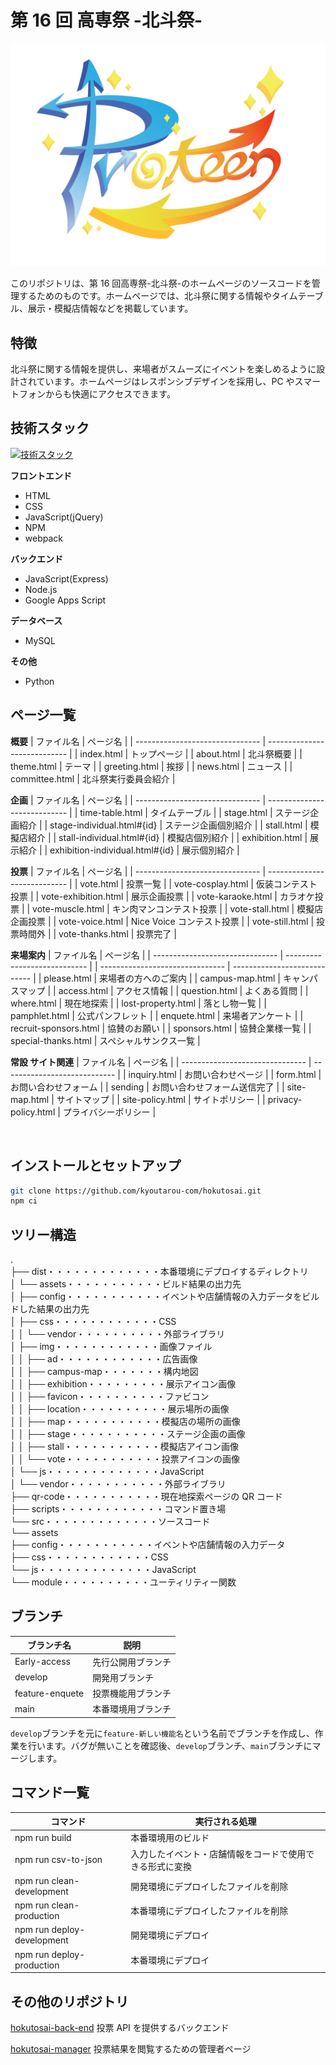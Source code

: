 # 第 16 回 高専祭 -北斗祭-

![ロゴ](./dist/assets/img/hokutosai-logo.png)

このリポジトリは、第 16 回高専祭-北斗祭-のホームページのソースコードを管理するためのものです。ホームページでは、北斗祭に関する情報やタイムテーブル、展示・模擬店情報などを掲載しています。

## 特徴

北斗祭に関する情報を提供し、来場者がスムーズにイベントを楽しめるように設計されています。ホームページはレスポンシブデザインを採用し、PC やスマートフォンからも快適にアクセスできます。

## 技術スタック

[![技術スタック](https://skillicons.dev/icons?i=html,css,js,npm,webpack,python)](https://skillicons.dev)

**フロントエンド**

-   HTML
-   CSS
-   JavaScript(jQuery)
-   NPM
-   webpack

**バックエンド**

-   JavaScript(Express)
-   Node.js
-   Google Apps Script

**データベース**

-   MySQL

**その他**

-   Python

## ページ一覧

**概要**
| ファイル名 | ページ名 |
| ------------------------------- | ---------------------------- |
| index.html | トップページ |
| about.html | 北斗祭概要 |
| theme.html | テーマ |
| greeting.html | 挨拶 |
| news.html | ニュース |
| committee.html | 北斗祭実行委員会紹介 |

**企画**
| ファイル名 | ページ名 |
| ------------------------------- | ---------------------------- |
| time-table.html | タイムテーブル |
| stage.html | ステージ企画紹介 |
| stage-individual.html#{id} | ステージ企画個別紹介 |
| stall.html | 模擬店紹介 |
| stall-individual.html#{id} | 模擬店個別紹介 |
| exhibition.html | 展示紹介 |
| exhibition-individual.html#{id} | 展示個別紹介 |

**投票**
| ファイル名 | ページ名 |
| ------------------------------- | ---------------------------- |
| vote.html | 投票一覧 |
| vote-cosplay.html | 仮装コンテスト投票 |
| vote-exhibition.html | 展示企画投票 |
| vote-karaoke.html | カラオケ投票 |
| vote-muscle.html | キン肉マンコンテスト投票 |
| vote-stall.html | 模擬店企画投票 |
| vote-voice.html | Nice Voice コンテスト投票 |
| vote-still.html | 投票時間外 |
| vote-thanks.html | 投票完了 |

**来場案内**
| ファイル名 | ページ名 |
| ------------------------------- | ---------------------------- |
| ------------------------------- | ---------------------------- |
| please.html | 来場者の方へのご案内 |
| campus-map.html | キャンパスマップ |
| access.html | アクセス情報 |
| question.html | よくある質問 |
| where.html | 現在地探索 |
| lost-property.html | 落とし物一覧 |
| pamphlet.html | 公式パンフレット |
| enquete.html | 来場者アンケート |
| recruit-sponsors.html | 協賛のお願い |
| sponsors.html | 協賛企業様一覧 |
| special-thanks.html | スペシャルサンクス一覧 |

**常設 サイト関連**
| ファイル名 | ページ名 |
| ------------------------------- | ---------------------------- |
| inquiry.html | お問い合わせページ |
| form.html | お問い合わせフォーム |
| sending | お問い合わせフォーム送信完了 |
| site-map.html | サイトマップ |
| site-policy.html | サイトポリシー |
| privacy-policy.html | プライバシーポリシー |

<div align="center">
    <img src="./dist/assets/img/screen.png" alt="">
</div>

## インストールとセットアップ

```bash
git clone https://github.com/kyoutarou-com/hokutosai.git
npm ci
```

## ツリー構造

.</br>
├── dist・・・・・・・・・・・・・本番環境にデプロイするディレクトリ</br>
│ └── assets・・・・・・・・・・・ビルド結果の出力先</br>
│ ├── config・・・・・・・・・・・イベントや店舗情報の入力データをビルドした結果の出力先</br>
│ ├── css・・・・・・・・・・・・CSS</br>
│ │ └── vendor・・・・・・・・・・外部ライブラリ</br>
│ ├── img・・・・・・・・・・・・画像ファイル</br>
│ │ ├── ad・・・・・・・・・・・・広告画像</br>
│ │ ├── campus-map・・・・・・・構内地図</br>
│ │ ├── exhibition・・・・・・・・・展示アイコン画像</br>
│ │ ├── favicon・・・・・・・・・・ファビコン</br>
│ │ ├── location・・・・・・・・・・展示場所の画像</br>
│ │ ├── map・・・・・・・・・・・模擬店の場所の画像</br>
│ │ ├── stage・・・・・・・・・・・ステージ企画の画像</br>
│ │ ├── stall・・・・・・・・・・・模擬店アイコン画像</br>
│ │ └── vote・・・・・・・・・・・投票アイコンの画像</br>
│ └── js・・・・・・・・・・・・・JavaScript</br>
│ └── vendor・・・・・・・・・・・外部ライブラリ</br>
├── qr-code・・・・・・・・・・・現在地探索ページの QR コード</br>
├── scripts・・・・・・・・・・・・コマンド置き場</br>
└── src・・・・・・・・・・・・・ソースコード</br>
└── assets</br>
├── config・・・・・・・・・・・イベントや店舗情報の入力データ</br>
├── css・・・・・・・・・・・・CSS</span></br>
└── js・・・・・・・・・・・・・JavaScript</br>
└── module・・・・・・・・・・ユーティリティー関数</br>

## ブランチ

| ブランチ名      | 説明               |
| --------------- | ------------------ |
| Early-access    | 先行公開用ブランチ |
| develop         | 開発用ブランチ     |
| feature-enquete | 投票機能用ブランチ |
| main            | 本番環境用ブランチ |

`develop`ブランチを元に`feature-新しい機能名`という名前でブランチを作成し、作業を行います。バグが無いことを確認後、`develop`ブランチ、`main`ブランチにマージします。

## コマンド一覧

| コマンド                   | 実行される処理                                           |
| -------------------------- | -------------------------------------------------------- |
| npm run build              | 本番環境用のビルド                                       |
| npm run csv-to-json        | 入力したイベント・店舗情報をコードで使用できる形式に変換 |
| npm run clean-development  | 開発環境にデプロイしたファイルを削除                     |
| npm run clean-production   | 本番環境にデプロイしたファイルを削除                     |
| npm run deploy-development | 開発環境にデプロイ                                       |
| npm run deploy-production  | 本番環境にデプロイ                                       |

## その他のリポジトリ

[hokutosai-back-end](https://github.com/mako0523/hokutosai-back-end.git)
投票 API を提供するバックエンド

[hokutosai-manager](https://github.com/mako0523/hokutosai-manager.git)
投票結果を閲覧するための管理者ページ
